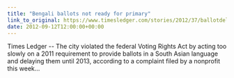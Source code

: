 ```yaml
---
title: "Bengali ballots not ready for primary"
link_to_original: https://www.timesledger.com/stories/2012/37/ballotdelay_all_2012_09_13_q.html)  
date: 2012-09-12T12:00:00+00:00
---
```

  
Times Ledger -- The city violated the federal Voting Rights Act by acting too slowly on a 2011 requirement to provide ballots in a South Asian language and delaying them until 2013, according to a complaint filed by a nonprofit this week...

  


